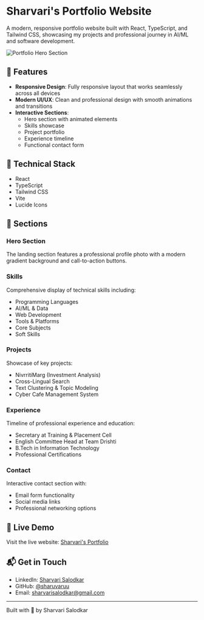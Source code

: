 # Sharvari's Portfolio Website

A modern, responsive portfolio website built with React, TypeScript, and Tailwind CSS, showcasing my projects and professional journey in AI/ML and software development.

![Portfolio Hero Section](![image](https://github.com/user-attachments/assets/bffc4f5d-4ced-4c6b-9f32-763b1ec76735))

## 🌟 Features

- **Responsive Design**: Fully responsive layout that works seamlessly across all devices
- **Modern UI/UX**: Clean and professional design with smooth animations and transitions
- **Interactive Sections**: 
  - Hero section with animated elements
  - Skills showcase
  - Project portfolio
  - Experience timeline
  - Functional contact form

## 🔧 Technical Stack

- React
- TypeScript
- Tailwind CSS
- Vite
- Lucide Icons

## 📱 Sections

### Hero Section
The landing section features a professional profile photo with a modern gradient background and call-to-action buttons.

### Skills
Comprehensive display of technical skills including:
- Programming Languages
- AI/ML & Data
- Web Development
- Tools & Platforms
- Core Subjects
- Soft Skills

### Projects
Showcase of key projects:
- NivrritiMarg (Investment Analysis)
- Cross-Lingual Search
- Text Clustering & Topic Modeling
- Cyber Cafe Management System

### Experience
Timeline of professional experience and education:
- Secretary at Training & Placement Cell
- English Committee Head at Team Drishti
- B.Tech in Information Technology
- Professional Certifications

### Contact
Interactive contact section with:
- Email form functionality
- Social media links
- Professional networking options

## 🚀 Live Demo

Visit the live website: [Sharvari's Portfolio](https://sharuvaruu.netlify.app/)

## 📬 Get in Touch

- LinkedIn: [Sharvari Salodkar](https://www.linkedin.com/in/sharvari-salodkar-587b611a5)
- GitHub: [@sharuvaruu](https://github.com/sharuvaruu)
- Email: sharvarisalodkar@gmail.com

---

Built with 💜 by Sharvari Salodkar
